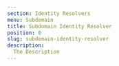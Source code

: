 ```yaml
---
section: Identity Resolvers
menu: Subdomain
title: Subdomain Identity Resolver
position: 0
slug: subdomain-identity-resolver
description: 
  The Description
---
```

